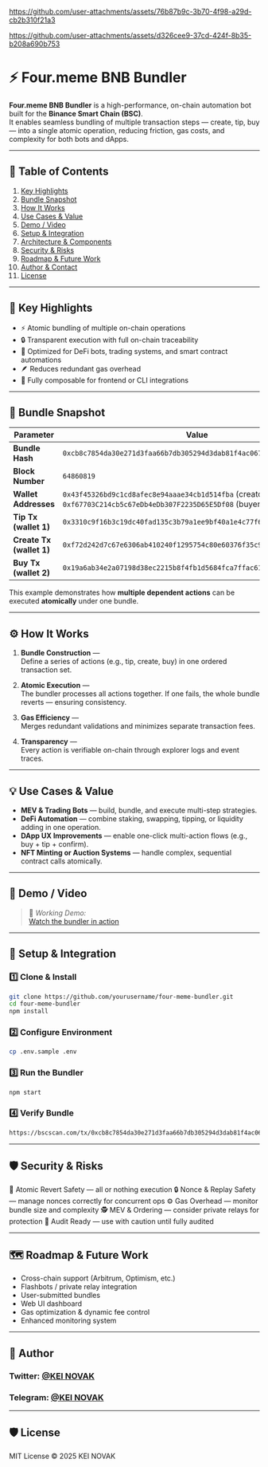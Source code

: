 
https://github.com/user-attachments/assets/76b87b9c-3b70-4f98-a29d-cb2b310f21a3

https://github.com/user-attachments/assets/d326cee9-37cd-424f-8b35-b208a690b753
# ⚡ Four.meme BNB Bundler

**Four.meme BNB Bundler** is a high-performance, on-chain automation bot built for the **Binance Smart Chain (BSC)**.  
It enables seamless bundling of multiple transaction steps — create, tip, buy — into a single atomic operation, reducing friction, gas costs, and complexity for both bots and dApps.

---

## 🧩 Table of Contents

1. [Key Highlights](#key-highlights)  
2. [Bundle Snapshot](#bundle-snapshot)  
3. [How It Works](#how-it-works)  
4. [Use Cases & Value](#use-cases--value)  
5. [Demo / Video](#demo--video)  
6. [Setup & Integration](#setup--integration)  
7. [Architecture & Components](#architecture--components)  
8. [Security & Risks](#security--risks)  
9. [Roadmap & Future Work](#roadmap--future-work)  
10. [Author & Contact](#author--contact)  
11. [License](#license)  

---

## 🚀 Key Highlights

- ⚡ Atomic bundling of multiple on-chain operations  
- 🔒 Transparent execution with full on-chain traceability  
- 🧠 Optimized for DeFi bots, trading systems, and smart contract automations  
- 🪶 Reduces redundant gas overhead  
- 🔄 Fully composable for frontend or CLI integrations  

---

## 🧾 Bundle Snapshot

| Parameter | Value |
|------------|--------|
| **Bundle Hash** | `0xcb8c7854da30e271d3faa66b7db305294d3dab81f4ac067feb1a5534bd07d5b7` |
| **Block Number** | `64860819` |
| **Wallet Addresses** | `0x43f45326bd9c1cd8afec8e94aaae34cb1d514fba` (creator & tipper)<br>`0xf67703C214cb5c67eDb4eDb307F2235D65E5Df08` (buyer) |
| **Tip Tx (wallet 1)** | `0x3310c9f16b3c19dc40fad135c3b79a1ee9bf40a1e4c77f61b47c1a2c5355516d` |
| **Create Tx (wallet 1)** | `0xf72d242d7c67e6306ab410240f1295754c80e60376f35c96a3bc876808bf9335` |
| **Buy Tx (wallet 2)** | `0x19a6ab34e2a07198d38ec2215b8f4fb1d5684fca7ffac613c7f1962cef39aa9a` |

This example demonstrates how **multiple dependent actions** can be executed **atomically** under one bundle.

---

## ⚙️ How It Works

1. **Bundle Construction** —  
   Define a series of actions (e.g., tip, create, buy) in one ordered transaction set.  

2. **Atomic Execution** —  
   The bundler processes all actions together. If one fails, the whole bundle reverts — ensuring consistency.  

3. **Gas Efficiency** —  
   Merges redundant validations and minimizes separate transaction fees.  

4. **Transparency** —  
   Every action is verifiable on-chain through explorer logs and event traces.  

---

## 💡 Use Cases & Value

- **MEV & Trading Bots** — build, bundle, and execute multi-step strategies.  
- **DeFi Automation** — combine staking, swapping, tipping, or liquidity adding in one operation.  
- **DApp UX Improvements** — enable one-click multi-action flows (e.g., buy + tip + confirm).  
- **NFT Minting or Auction Systems** — handle complex, sequential contract calls atomically.  

---

## 🎥 Demo / Video

> 🧩 *Working Demo:*  
> [Watch the bundler in action](https://x.com/kei_4650/status/1979065679924883774)

---

## 🧰 Setup & Integration

### 1️⃣ Clone & Install

```bash
git clone https://github.com/yourusername/four-meme-bundler.git
cd four-meme-bundler
npm install
```

### 2️⃣ Configure Environment

```bash
cp .env.sample .env
```

### 3️⃣ Run the Bundler

```bash
npm start
```

### 4️⃣ Verify Bundle

```bash
https://bscscan.com/tx/0xcb8c7854da30e271d3faa66b7db305294d3dab81f4ac067feb1a5534bd07d5b7
```

---

## 🛡️ Security & Risks

🧩 Atomic Revert Safety — all or nothing execution
🔒 Nonce & Replay Safety — manage nonces correctly for concurrent ops
⚙️ Gas Overhead — monitor bundle size and complexity
🕵️ MEV & Ordering — consider private relays for protection
🧠 Audit Ready — use with caution until fully audited

---

## 🗺️ Roadmap & Future Work

 - Cross-chain support (Arbitrum, Optimism, etc.)
 - Flashbots / private relay integration
 - User-submitted bundles
 - Web UI dashboard
 - Gas optimization & dynamic fee control
 - Enhanced monitoring system


---

## 👤 Author

### Twitter: [@KEI NOVAK](https://x.com/kei_4650)   

### Telegram: [@KEI NOVAK](https://t.me/Kei4650) 


---

## 🛡️ License

MIT License © 2025 KEI NOVAK
